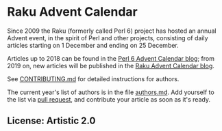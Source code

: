 # Raku Advent Calendar

Since 2009 the Raku (formerly called Perl 6)  project has hosted an annual Advent event, in
the spirit of Perl and other projects, consisting of daily articles
starting on 1 December and ending on 25 December.

Articles up to 2018 can be found in the
[Perl 6 Advent Calendar blog](https://perl6advent.wordpress.com/); from 2019 on, new articles will be published in the [Raku Advent Calendar blog](https://raku-advent.blog/).

See [CONTRIBUTING.md](CONTRIBUTING.md) for detailed instructions for
authors.

The current year's list of authors is in the file [authors.md][]. Add yourself
to the list via [pull request](/Raku/advent/pulls), and contribute your article
as soon as it's ready.

## License: Artistic 2.0

[authors.md]: raku-advent-2022/authors.md
